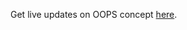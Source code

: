 Get live updates on OOPS concept [here](https://colab.research.google.com/drive/1h-cvTNGQA8HUzZCTHCKYKFMPdeedNR7P?usp=sharing).
